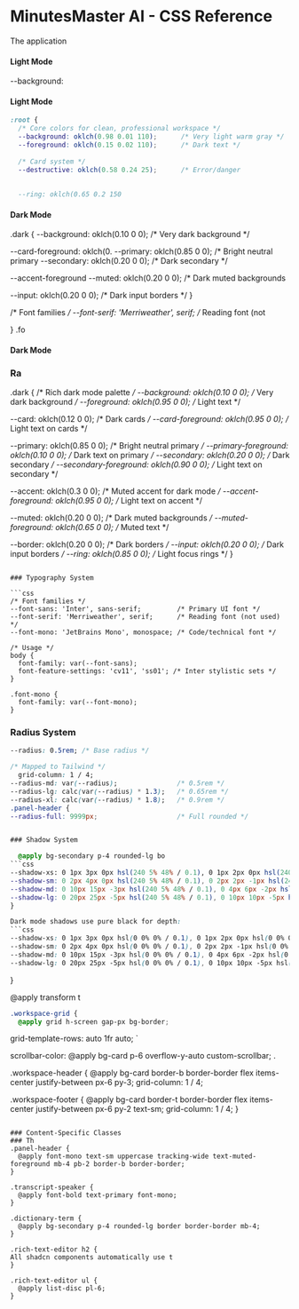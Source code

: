 # MinutesMaster AI - CSS Reference

The application

#### Light Mode

  --background: 

#### Light Mode
```css
:root {
  /* Core colors for clean, professional workspace */
  --background: oklch(0.98 0.01 110);      /* Very light warm gray */
  --foreground: oklch(0.15 0.02 110);      /* Dark text */
  
  /* Card system */
  --destructive: oklch(0.58 0.24 25);      /* Error/danger 
  
  
  --ring: oklch(0.65 0.2 150
```
#### Dark Mode
.dark {
  --background: oklch(0.10 0 0);           /* Very dark background */
  
  --card-foreground: oklch(0.
  --primary: oklch(0.85 0 0);              /* Bright neutral primary
  --secondary: oklch(0.20 0 0);            /* Dark secondary */
  
  --accent-foreground
  --muted: oklch(0.20 0 0);                /* Dark muted backgrounds
  
  --input: oklch(0.20 0 0);                /* Dark input borders */
}


/* Font families */
--font-serif: 'Merriweather', serif;      /* Reading font (not

}
.fo

#### Dark Mode
### Ra
.dark {
  /* Rich dark mode palette */
  --background: oklch(0.10 0 0);           /* Very dark background */
  --foreground: oklch(0.95 0 0);           /* Light text */
  
  --card: oklch(0.12 0 0);                 /* Dark cards */
  --card-foreground: oklch(0.95 0 0);      /* Light text on cards */
  
  --primary: oklch(0.85 0 0);              /* Bright neutral primary */
  --primary-foreground: oklch(0.10 0 0);   /* Dark text on primary */
  --secondary: oklch(0.20 0 0);            /* Dark secondary */
  --secondary-foreground: oklch(0.90 0 0); /* Light text on secondary */
  
  --accent: oklch(0.3 0 0);                /* Muted accent for dark mode */
  --accent-foreground: oklch(0.95 0 0);    /* Light text on accent */
  
  --muted: oklch(0.20 0 0);                /* Dark muted backgrounds */
  --muted-foreground: oklch(0.65 0 0);     /* Muted text */
  
  --border: oklch(0.20 0 0);               /* Dark borders */
  --input: oklch(0.20 0 0);                /* Dark input borders */
  --ring: oklch(0.85 0 0);                 /* Light focus rings */
}
```

### Typography System

```css
/* Font families */
--font-sans: 'Inter', sans-serif;         /* Primary UI font */
--font-serif: 'Merriweather', serif;      /* Reading font (not used) */
--font-mono: 'JetBrains Mono', monospace; /* Code/technical font */

/* Usage */
body {
  font-family: var(--font-sans);
  font-feature-settings: 'cv11', 'ss01'; /* Inter stylistic sets */
}

.font-mono {
  font-family: var(--font-mono);
}
```

### Radius System

```css
--radius: 0.5rem; /* Base radius */

/* Mapped to Tailwind */
  grid-column: 1 / 4;
--radius-md: var(--radius);               /* 0.5rem */
--radius-lg: calc(var(--radius) * 1.3);   /* 0.65rem */
--radius-xl: calc(var(--radius) * 1.8);   /* 0.9rem */
.panel-header {
--radius-full: 9999px;                    /* Full rounded */


### Shadow System

  @apply bg-secondary p-4 rounded-lg bo
```css
--shadow-xs: 0 1px 3px 0px hsl(240 5% 48% / 0.1), 0 1px 2px 0px hsl(240 5% 48% / 0.06);
--shadow-sm: 0 2px 4px 0px hsl(240 5% 48% / 0.1), 0 2px 2px -1px hsl(240 5% 48% / 0.06);
--shadow-md: 0 10px 15px -3px hsl(240 5% 48% / 0.1), 0 4px 6px -2px hsl(240 5% 48% / 0.05);
--shadow-lg: 0 20px 25px -5px hsl(240 5% 48% / 0.1), 0 10px 10px -5px hsl(240 5% 48% / 0.04);
}

Dark mode shadows use pure black for depth:
```css
--shadow-xs: 0 1px 3px 0px hsl(0 0% 0% / 0.1), 0 1px 2px 0px hsl(0 0% 0% / 0.06);
--shadow-sm: 0 2px 4px 0px hsl(0 0% 0% / 0.1), 0 2px 2px -1px hsl(0 0% 0% / 0.06);
--shadow-md: 0 10px 15px -3px hsl(0 0% 0% / 0.1), 0 4px 6px -2px hsl(0 0% 0% / 0.05);
--shadow-lg: 0 20px 25px -5px hsl(0 0% 0% / 0.1), 0 10px 10px -5px hsl(0 0% 0% / 0.04);
```

}

  @apply transform t
```css
.workspace-grid {
  @apply grid h-screen gap-px bg-border;
```
  grid-template-rows: auto 1fr auto;
`

  scrollbar-color:
  @apply bg-card p-6 overflow-y-auto custom-scrollbar;
.

.workspace-header {
  @apply bg-card border-b border-border flex items-center justify-between px-6 py-3;
  grid-column: 1 / 4;
 

.workspace-footer {
  @apply bg-card border-t border-border flex items-center justify-between px-6 py-2 text-sm;
  grid-column: 1 / 4;
}
```

### Content-Specific Classes
### Th
.panel-header {
  @apply font-mono text-sm uppercase tracking-wide text-muted-foreground mb-4 pb-2 border-b border-border;
}

.transcript-speaker {
  @apply font-bold text-primary font-mono;
}

.dictionary-term {
  @apply bg-secondary p-4 rounded-lg border border-border mb-4;
}

.rich-text-editor h2 {
All shadcn components automatically use t
}

.rich-text-editor ul {
  @apply list-disc pl-6;
}













































































